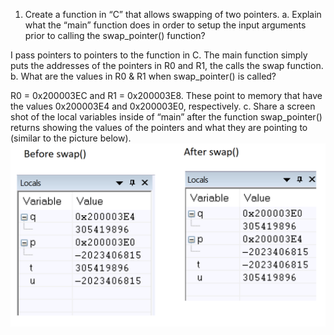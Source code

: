 1. Create a function in “C” that allows swapping of two pointers. 
a. Explain what the “main” function does in order to setup the input arguments prior to 
calling the swap_pointer() function? 

I pass pointers to pointers to the function in C. The main function simply puts the addresses of the pointers in R0 and R1, the calls the swap function.
b. What are the values in R0 & R1 when swap_pointer() is called? 

R0 = 0x200003EC and R1 = 0x200003E8. These point to memory that have the values 0x200003E4 and 0x200003E0, respectively.
c. Share a screen shot of the local variables inside of “main” after the function 
swap_pointer() returns showing the values of the pointers and what they are pointing to 
(similar to the picture below).
![Main Locals before and after](swap.png)
